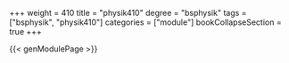 +++
weight = 410
title = "physik410"
degree = "bsphysik"
tags = ["bsphysik", "physik410"]
categories = ["module"]
bookCollapseSection = true
+++

{{< genModulePage >}}
